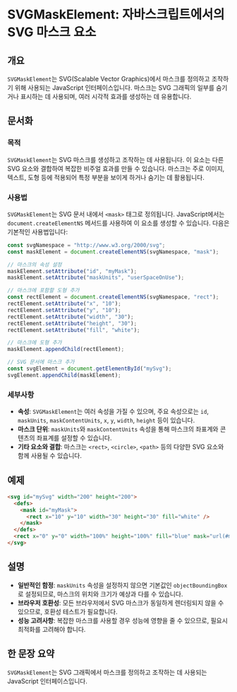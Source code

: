 <!--
Meta Description: # SVGMaskElement: 자바스크립트에서의 SVG 마스크 요소 ## 개요 `SVGMaskElement`는 SVG(Scalable Vector Graphics)에서 마스크를 정의하고 조작하기 위해 사용되는 JavaScript 인터페이스입니다. 마스크는 SVG 그래...
Meta Keywords: svg, setattribute, rectelement, svgmaskelement, 있습니다
-->

# SVGMaskElement: 자바스크립트에서의 SVG 마스크 요소

## 개요
`SVGMaskElement`는 SVG(Scalable Vector Graphics)에서 마스크를 정의하고 조작하기 위해 사용되는 JavaScript 인터페이스입니다. 마스크는 SVG 그래픽의 일부를 숨기거나 표시하는 데 사용되며, 여러 시각적 효과를 생성하는 데 유용합니다.

## 문서화
### 목적
`SVGMaskElement`는 SVG 마스크를 생성하고 조작하는 데 사용됩니다. 이 요소는 다른 SVG 요소와 결합하여 복잡한 비주얼 효과를 만들 수 있습니다. 마스크는 주로 이미지, 텍스트, 도형 등에 적용되어 특정 부분을 보이게 하거나 숨기는 데 활용됩니다.

### 사용법
`SVGMaskElement`는 SVG 문서 내에서 `<mask>` 태그로 정의됩니다. JavaScript에서는 `document.createElementNS` 메서드를 사용하여 이 요소를 생성할 수 있습니다. 다음은 기본적인 사용법입니다:

```javascript
const svgNamespace = "http://www.w3.org/2000/svg";
const maskElement = document.createElementNS(svgNamespace, "mask");

// 마스크의 속성 설정
maskElement.setAttribute("id", "myMask");
maskElement.setAttribute("maskUnits", "userSpaceOnUse");

// 마스크에 포함할 도형 추가
const rectElement = document.createElementNS(svgNamespace, "rect");
rectElement.setAttribute("x", "10");
rectElement.setAttribute("y", "10");
rectElement.setAttribute("width", "30");
rectElement.setAttribute("height", "30");
rectElement.setAttribute("fill", "white");

// 마스크에 도형 추가
maskElement.appendChild(rectElement);

// SVG 문서에 마스크 추가
const svgElement = document.getElementById("mySvg");
svgElement.appendChild(maskElement);
```

### 세부사항
- **속성**: `SVGMaskElement`는 여러 속성을 가질 수 있으며, 주요 속성으로는 `id`, `maskUnits`, `maskContentUnits`, `x`, `y`, `width`, `height` 등이 있습니다.
- **마스크 단위**: `maskUnits`와 `maskContentUnits` 속성을 통해 마스크의 좌표계와 콘텐츠의 좌표계를 설정할 수 있습니다.
- **기타 요소와 결합**: 마스크는 `<rect>`, `<circle>`, `<path>` 등의 다양한 SVG 요소와 함께 사용될 수 있습니다.

## 예제
```html
<svg id="mySvg" width="200" height="200">
  <defs>
    <mask id="myMask">
      <rect x="10" y="10" width="30" height="30" fill="white" />
    </mask>
  </defs>
  <rect x="0" y="0" width="100%" height="100%" fill="blue" mask="url(#myMask)" />
</svg>
```

## 설명
- **일반적인 함정**: `maskUnits` 속성을 설정하지 않으면 기본값인 `objectBoundingBox`로 설정되므로, 마스크의 위치와 크기가 예상과 다를 수 있습니다.
- **브라우저 호환성**: 모든 브라우저에서 SVG 마스크가 동일하게 렌더링되지 않을 수 있으므로, 호환성 테스트가 필요합니다.
- **성능 고려사항**: 복잡한 마스크를 사용할 경우 성능에 영향을 줄 수 있으므로, 필요시 최적화를 고려해야 합니다.

## 한 문장 요약
`SVGMaskElement`는 SVG 그래픽에서 마스크를 정의하고 조작하는 데 사용되는 JavaScript 인터페이스입니다.